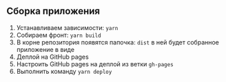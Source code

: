 ## Сборка приложения
1) Устанавливаем зависимости: `yarn`
2) Собираем фронт: `yarn build`
3) В корне репозитория появятся папочка: `dist` в ней будет собранное приложение в виде
4) Деплой на GitHub pages
  1) Настроить GitHub pages на деплой из ветки `gh-pages`
  2) Выполнить команду `yarn deploy`

